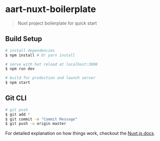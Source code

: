 # aart-nuxt-boilerplate

> Nuxt project boilerplate for quick start

## Build Setup

``` bash
# install dependencies
$ npm install # Or yarn install

# serve with hot reload at localhost:3000
$ npm run dev

# build for production and launch server
$ npm start
```

## Git CLI
``` bash
# git push
$ git add *
$ git commit -m "Commit Message"
$ git push -u origin master

```

For detailed explanation on how things work, checkout the [Nuxt.js docs](https://github.com/nuxt/nuxt.js).